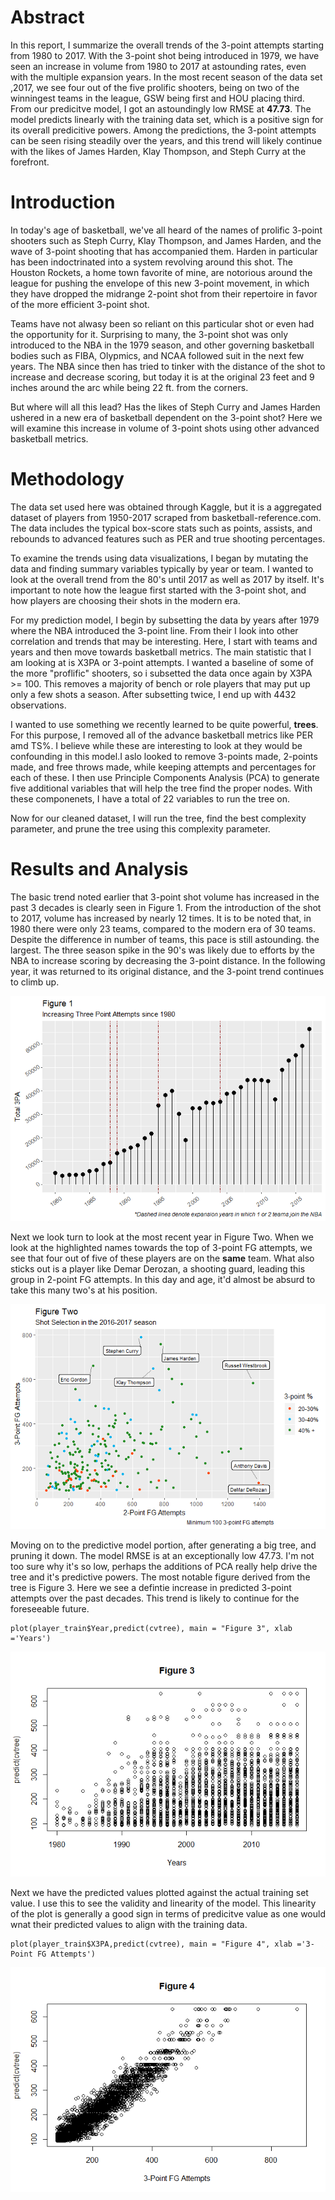 Abstract
========

In this report, I summarize the overall trends of the 3-point attempts
starting from 1980 to 2017. With the 3-point shot being introduced in
1979, we have seen an increase in volume from 1980 to 2017 at astounding
rates, even with the multiple expansion years. In the most recent season
of the data set ,2017, we see four out of the five prolific shooters,
being on two of the winningest teams in the league, GSW being first and
HOU placing third. From our predicitve model, I got an astoundingly low
RMSE at **47.73**. The model predicts linearly with the training data
set, which is a positive sign for its overall predicitive powers. Among
the predictions, the 3-point attempts can be seen rising steadily over
the years, and this trend will likely continue with the likes of James
Harden, Klay Thompson, and Steph Curry at the forefront.

Introduction
============

In today's age of basketball, we've all heard of the names of prolific
3-point shooters such as Steph Curry, Klay Thompson, and James Harden,
and the wave of 3-point shooting that has accompanied them. Harden in
particular has been indoctrinated into a system revolving around this
shot. The Houston Rockets, a home town favorite of mine, are notorious
around the league for pushing the envelope of this new 3-point movement,
in which they have dropped the midrange 2-point shot from their
repertoire in favor of the more efficient 3-point shot.

Teams have not alwasy been so reliant on this particular shot or even
had the opportunity for it. Surprising to many, the 3-point shot was
only introduced to the NBA in the 1979 season, and other governing
basketball bodies such as FIBA, Olypmics, and NCAA followed suit in the
next few years. The NBA since then has tried to tinker with the distance
of the shot to increase and decrease scoring, but today it is at the
original 23 feet and 9 inches around the arc while being 22 ft. from the
corners.

But where will all this lead? Has the likes of Steph Curry and James
Harden ushered in a new era of basketball dependent on the 3-point shot?
Here we will examine this increase in volume of 3-point shots using
other advanced basketball metrics.

Methodology
===========

The data set used here was obtained through Kaggle, but it is a
aggregated dataset of players from 1950-2017 scraped from
basketball-reference.com. The data includes the typical box-score stats
such as points, assists, and rebounds to advanced features such as PER
and true shooting percentages.

To examine the trends using data visualizations, I began by mutating the
data and finding summary variables typically by year or team. I wanted
to look at the overall trend from the 80's until 2017 as well as 2017 by
itself. It's important to note how the league first started with the
3-point shot, and how players are choosing their shots in the modern
era.

For my prediction model, I begin by subsetting the data by years after
1979 where the NBA introduced the 3-point line. From their I look into
other correlation and trends that may be interesting. Here, I start with
teams and years and then move towards basketball metrics. The main
statistic that I am looking at is X3PA or 3-point attempts. I wanted a
baseline of some of the more "proflific" shooters, so i subsetted the
data once again by X3PA &gt;= 100. This removes a majority of bench or
role players that may put up only a few shots a season. After subsetting
twice, I end up with 4432 observations.

I wanted to use something we recently learned to be quite powerful,
**trees**. For this purpose, I removed all of the advance basketball
metrics like PER amd TS%. I believe while these are interesting to look
at they would be confounding in this model.I aslo looked to remove
3-points made, 2-points made, and free throws made, while keeping
attempts and percentages for each of these. I then use Principle
Components Analysis (PCA) to generate five additional variables that
will help the tree find the proper nodes. With these componenets, I have
a total of 22 variables to run the tree on.

Now for our cleaned dataset, I will run the tree, find the best
complexity parameter, and prune the tree using this complexity
parameter.

Results and Analysis
====================

The basic trend noted earlier that 3-point shot volume has increased in
the past 3 decades is clearly seen in Figure 1. From the introduction of
the shot to 2017, volume has increased by nearly 12 times. It is to be
noted that, in 1980 there were only 23 teams, compared to the modern era
of 30 teams. Despite the difference in number of teams, this pace is
still astounding. the largest. The three season spike in the 90's was
likely due to efforts by the NBA to increase scoring by decreasing the
3-point distance. In the following year, it was returned to its original
distance, and the 3-point trend continues to climb up.

![](Project_files/figure-markdown_strict/unnamed-chunk-1-1.png)

Next we look turn to look at the most recent year in Figure Two. When we
look at the highlighted names towards the top of 3-point FG attempts, we
see that four out of five of these players are on the **same** team.
What also sticks out is a player like Demar Derozan, a shooting guard,
leading this group in 2-point FG attempts. In this day and age, it'd
almost be absurd to take this many two's at his position.

![](Project_files/figure-markdown_strict/unnamed-chunk-2-1.png)

Moving on to the predictive model portion, after generating a big tree,
and pruning it down. The model RMSE is at an exceptionally low 47.73.
I'm not too sure why it's so low, perhaps the additions of PCA really
help drive the tree and it's predictive powers. The most notable figure
derived from the tree is Figure 3. Here we see a defintie increase in
predicted 3-point attempts over the past decades. This trend is likely
to continue for the foreseeable future.

    plot(player_train$Year,predict(cvtree), main = "Figure 3", xlab ='Years')

![](Project_files/figure-markdown_strict/unnamed-chunk-3-1.png)

Next we have the predicted values plotted against the actual training
set value. I use this to see the validity and linearity of the model.
This linearity of the plot is generally a good sign in terms of
predicitve value as one would wnat their predicted values to align with
the training data.

    plot(player_train$X3PA,predict(cvtree), main = "Figure 4", xlab ='3-Point FG Attempts')

![](Project_files/figure-markdown_strict/unnamed-chunk-4-1.png)
